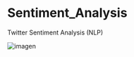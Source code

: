 # Sentiment_Analysis
Twitter Sentiment Analysis (NLP) 


![imagen](https://github.com/aleambia/Sentiment_Analysis/assets/164660240/7d965ddb-1a70-47a7-bc6e-1f9419fac187)

